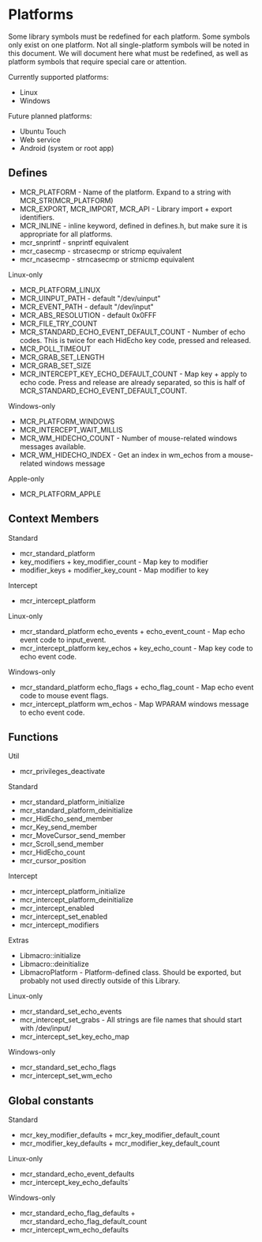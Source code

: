 # Platforms #
Some library symbols must be redefined for each platform. Some symbols only exist on one platform.
Not all single-platform symbols will be noted in this document. We will
document here what must be redefined, as well as platform symbols that require
special care or attention.

Currently supported platforms:
* Linux
* Windows

Future planned platforms:
* Ubuntu Touch
* Web service
* Android (system or root app)

## Defines ##
* MCR_PLATFORM - Name of the platform.  Expand to a string with MCR_STR(MCR_PLATFORM)
* MCR_EXPORT, MCR_IMPORT, MCR_API - Library import + export identifiers.
* MCR_INLINE - inline keyword, defined in defines.h, but make sure it is appropriate for all platforms.
* mcr_snprintf - snprintf equivalent
* mcr_casecmp - strcasecmp or stricmp equivalent
* mcr_ncasecmp - strncasecmp or strnicmp equivalent

Linux-only
* MCR_PLATFORM_LINUX
* MCR_UINPUT_PATH - default "/dev/uinput"
* MCR_EVENT_PATH - default "/dev/input"
* MCR_ABS_RESOLUTION - default 0x0FFF
* MCR_FILE_TRY_COUNT
* MCR_STANDARD_ECHO_EVENT_DEFAULT_COUNT - Number of echo codes.  This is
twice for each HidEcho key code, pressed and released.
* MCR_POLL_TIMEOUT
* MCR_GRAB_SET_LENGTH
* MCR_GRAB_SET_SIZE
* MCR_INTERCEPT_KEY_ECHO_DEFAULT_COUNT - Map key + apply to echo code. Press
and release are already separated, so this is half of MCR_STANDARD_ECHO_EVENT_DEFAULT_COUNT.

Windows-only
* MCR_PLATFORM_WINDOWS
* MCR_INTERCEPT_WAIT_MILLIS
* MCR_WM_HIDECHO_COUNT - Number of mouse-related windows messages available.
* MCR_WM_HIDECHO_INDEX - Get an index in wm_echos from a mouse-related windows message

Apple-only
* MCR_PLATFORM_APPLE

## Context Members ##
Standard
* mcr_standard_platform
* key_modifiers + key_modifier_count - Map key to modifier
* modifier_keys + modifier_key_count - Map modifier to key

Intercept
* mcr_intercept_platform

Linux-only
* mcr_standard_platform echo_events + echo_event_count - Map echo event code to input_event.
* mcr_intercept_platform key_echos + key_echo_count - Map key code to echo event code.

Windows-only
* mcr_standard_platform echo_flags + echo_flag_count - Map echo event code to mouse event flags.
* mcr_intercept_platform wm_echos - Map WPARAM windows message to echo event code.

## Functions ##
Util
* mcr_privileges_deactivate

Standard
* mcr_standard_platform_initialize
* mcr_standard_platform_deinitialize
* mcr_HidEcho_send_member
* mcr_Key_send_member
* mcr_MoveCursor_send_member
* mcr_Scroll_send_member
* mcr_HidEcho_count
* mcr_cursor_position

Intercept
* mcr_intercept_platform_initialize
* mcr_intercept_platform_deinitialize
* mcr_intercept_enabled
* mcr_intercept_set_enabled
* mcr_intercept_modifiers

Extras
* Libmacro::initialize
* Libmacro::deinitialize
* LibmacroPlatform - Platform-defined class.  Should be exported, but probably
not used directly outside of this Library.

Linux-only
* mcr_standard_set_echo_events
* mcr_intercept_set_grabs - All strings are file names that should start with /dev/input/
* mcr_intercept_set_key_echo_map

Windows-only
* mcr_standard_set_echo_flags
* mcr_intercept_set_wm_echo

## Global constants ##
Standard
* mcr_key_modifier_defaults + mcr_key_modifier_default_count
* mcr_modifier_key_defaults + mcr_modifier_key_default_count

Linux-only
* mcr_standard_echo_event_defaults
* mcr_intercept_key_echo_defaults`

Windows-only
* mcr_standard_echo_flag_defaults + mcr_standard_echo_flag_default_count
* mcr_intercept_wm_echo_defaults
